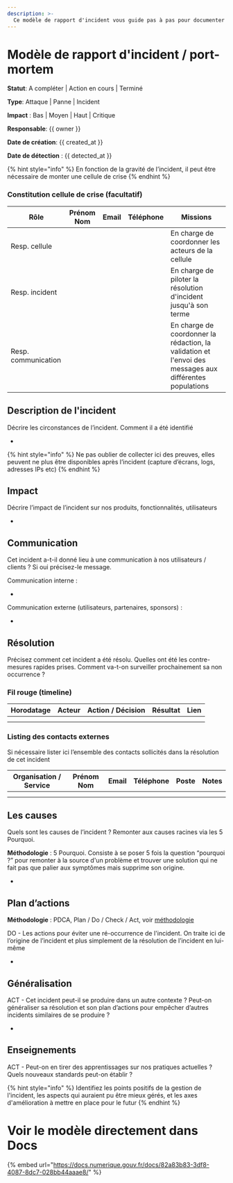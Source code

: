 ```yaml
---
description: >-
  Ce modèle de rapport d'incident vous guide pas à pas pour documenter la gestion d'un incident, de sa détection à sa résolution, en facilitant la collecte d'informations essentielles et la transmission aux parties prenantes concernées.
---
```


# Modèle de rapport d'incident / port-mortem

**Statut**: A compléter | Action en cours | Terminé

**Type**: Attaque | Panne | Incident

**Impact** : Bas | Moyen | Haut | Critique

**Responsable**: {{ owner }}

**Date de création**: {{ created_at }}

**Date de détection** : {{ detected_at }}

{% hint style="info" %}
En fonction de la gravité de l’incident, il peut être nécessaire de monter une cellule de crise
{% endhint %}

### Constitution cellule de crise (facultatif)

| Rôle                 | Prénom Nom | Email | Téléphone | Missions                                                                                               |
|----------------------|------------|-------|-----------|---------------------------------------------------------------------------------------------------------|
| Resp. cellule        |            |       |           | En charge de coordonner les acteurs de la cellule                                                       |
| Resp. incident       |            |       |           | En charge de piloter la résolution d'incident jusqu'à son terme                                         |
| Resp. communication  |            |       |           | En charge de coordonner la rédaction, la validation et l'envoi des messages aux différentes populations |

## Description de l'incident
Décrire les circonstances de l’incident. Comment il a été identifié

-

{% hint style="info" %}
Ne pas oublier de collecter ici des preuves, elles peuvent ne plus être disponibles après l’incident (capture d’écrans, logs, adresses IPs etc)
{% endhint %}

## Impact
Décrire l’impact de l’incident sur nos produits, fonctionnalités, utilisateurs

- 

## Communication
Cet incident a-t-il donné lieu à une communication à nos utilisateurs / clients ? Si oui précisez-le message.

Communication interne :

- 

Communication externe (utilisateurs, partenaires, sponsors) :

- 

## Résolution
Précisez comment cet incident a été résolu. Quelles ont été les contre-mesures rapides prises. Comment va-t-on surveiller prochainement sa non occurrence ?

### Fil rouge (timeline)

| Horodatage | Acteur | Action / Décision | Résultat | Lien |
| --- | --- | --- | --- | --- |
|  |  |  |  |  |
|  |  |  |  |  |

### Listing des contacts externes

Si nécessaire lister ici l’ensemble des contacts sollicités dans la résolution de cet incident

| Organisation / Service | Prénom Nom | Email | Téléphone | Poste | Notes |
| --- | --- | --- | --- | --- | --- |
|  |  |  |  |  |  |
|  |  |  |  |  |  |

## Les causes

Quels sont les causes de l’incident ? Remonter aux causes racines via les 5 Pourquoi.

**Méthodologie** : 5 Pourquoi. Consiste à se poser 5 fois la question “pourquoi ?” pour remonter à la source d'un problème et trouver une solution qui ne fait pas que palier aux symptômes mais supprime son origine.

- 

## Plan d’actions

**Méthodologie** : PDCA, Plan / Do / Check / Act, voir [méthodologie](https://fr.wikipedia.org/wiki/Roue_de_Deming)

DO - Les actions pour éviter une ré-occurrence de l'incident. On traite ici de l’origine de l’incident et plus simplement de la résolution de l’incident en lui-même

-  

## Généralisation

ACT - Cet incident peut-il se produire dans un autre contexte ? Peut-on généraliser sa résolution et son plan d’actions pour empêcher d’autres incidents similaires de se produire ?

- 

## Enseignements

ACT - Peut-on en tirer des apprentissages sur nos pratiques actuelles ? Quels nouveaux standards peut-on établir ?

{% hint style="info" %}
Identifiez les points positifs de la gestion de l'incident, les aspects qui auraient pu être mieux gérés, et les axes d'amélioration à mettre en place pour le futur
{% endhint %}

# Voir le modèle directement dans Docs

{% embed url="https://docs.numerique.gouv.fr/docs/82a83b83-3df8-4087-8dc7-028bb44aaae8/" %}
